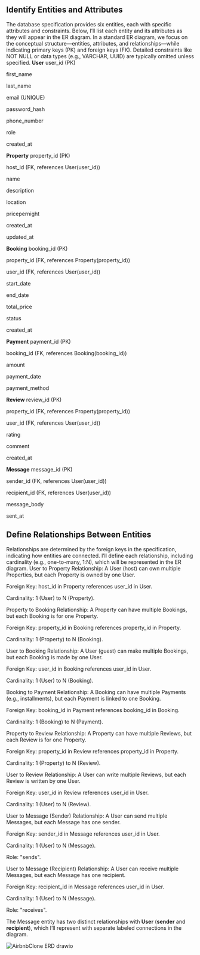 ## Identify Entities and Attributes
The database specification provides six entities, each with specific attributes and constraints. Below, I’ll list each entity and its attributes as they will appear in the ER diagram. In a standard ER diagram, we focus on the conceptual structure—entities, attributes, and relationships—while indicating primary keys (PK) and foreign keys (FK). Detailed constraints like NOT NULL or data types (e.g., VARCHAR, UUID) are typically omitted unless specified.
**User**
user_id (PK)

first_name

last_name

email (UNIQUE)

password_hash

phone_number

role

created_at

**Property**
property_id (PK)

host_id (FK, references User(user_id))

name

description

location

pricepernight

created_at

updated_at

**Booking**
booking_id (PK)

property_id (FK, references Property(property_id))

user_id (FK, references User(user_id))

start_date

end_date

total_price

status

created_at

**Payment**
payment_id (PK)

booking_id (FK, references Booking(booking_id))

amount

payment_date

payment_method

**Review**
review_id (PK)

property_id (FK, references Property(property_id))

user_id (FK, references User(user_id))

rating

comment

created_at

**Message**
message_id (PK)

sender_id (FK, references User(user_id))

recipient_id (FK, references User(user_id))

message_body

sent_at

## Define Relationships Between Entities
Relationships are determined by the foreign keys in the specification, indicating how entities are connected. I’ll define each relationship, including cardinality (e.g., one-to-many, 1:N), which will be represented in the ER diagram.
User to Property
Relationship: A User (host) can own multiple Properties, but each Property is owned by one User.

Foreign Key: host_id in Property references user_id in User.

Cardinality: 1 (User) to N (Property).

Property to Booking
Relationship: A Property can have multiple Bookings, but each Booking is for one Property.

Foreign Key: property_id in Booking references property_id in Property.

Cardinality: 1 (Property) to N (Booking).

User to Booking
Relationship: A User (guest) can make multiple Bookings, but each Booking is made by one User.

Foreign Key: user_id in Booking references user_id in User.

Cardinality: 1 (User) to N (Booking).

Booking to Payment
Relationship: A Booking can have multiple Payments (e.g., installments), but each Payment is linked to one Booking.

Foreign Key: booking_id in Payment references booking_id in Booking.

Cardinality: 1 (Booking) to N (Payment).

Property to Review
Relationship: A Property can have multiple Reviews, but each Review is for one Property.

Foreign Key: property_id in Review references property_id in Property.

Cardinality: 1 (Property) to N (Review).

User to Review
Relationship: A User can write multiple Reviews, but each Review is written by one User.

Foreign Key: user_id in Review references user_id in User.

Cardinality: 1 (User) to N (Review).

User to Message (Sender)
Relationship: A User can send multiple Messages, but each Message has one sender.

Foreign Key: sender_id in Message references user_id in User.

Cardinality: 1 (User) to N (Message).

Role: "sends".

User to Message (Recipient)
Relationship: A User can receive multiple Messages, but each Message has one recipient.

Foreign Key: recipient_id in Message references user_id in User.

Cardinality: 1 (User) to N (Message).

Role: "receives".

The Message entity has two distinct relationships with **User** (**sender** and **recipient**), which I’ll represent with separate labeled connections in the diagram.

![AirbnbClone ERD drawio](https://github.com/user-attachments/assets/bee8d83d-be8a-41d0-921b-f19c2e6566dc)

